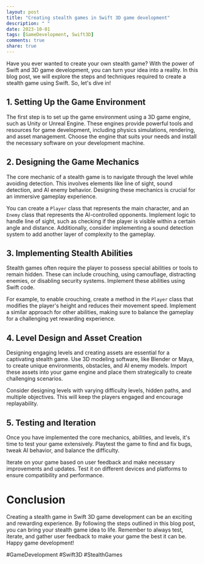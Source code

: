 ```yaml
---
layout: post
title: "Creating stealth games in Swift 3D game development"
description: " "
date: 2023-10-01
tags: [GameDevelopment, Swift3D]
comments: true
share: true
---
```


Have you ever wanted to create your own stealth game? With the power of Swift and 3D game development, you can turn your idea into a reality. In this blog post, we will explore the steps and techniques required to create a stealth game using Swift. So, let's dive in!

## 1. Setting Up the Game Environment

The first step is to set up the game environment using a 3D game engine, such as Unity or Unreal Engine. These engines provide powerful tools and resources for game development, including physics simulations, rendering, and asset management. Choose the engine that suits your needs and install the necessary software on your development machine.

## 2. Designing the Game Mechanics

The core mechanic of a stealth game is to navigate through the level while avoiding detection. This involves elements like line of sight, sound detection, and AI enemy behavior. Designing these mechanics is crucial for an immersive gameplay experience.

You can create a `Player` class that represents the main character, and an `Enemy` class that represents the AI-controlled opponents. Implement logic to handle line of sight, such as checking if the player is visible within a certain angle and distance. Additionally, consider implementing a sound detection system to add another layer of complexity to the gameplay.

## 3. Implementing Stealth Abilities

Stealth games often require the player to possess special abilities or tools to remain hidden. These can include crouching, using camouflage, distracting enemies, or disabling security systems. Implement these abilities using Swift code.

For example, to enable crouching, create a method in the `Player` class that modifies the player's height and reduces their movement speed. Implement a similar approach for other abilities, making sure to balance the gameplay for a challenging yet rewarding experience.

## 4. Level Design and Asset Creation

Designing engaging levels and creating assets are essential for a captivating stealth game. Use 3D modeling software, like Blender or Maya, to create unique environments, obstacles, and AI enemy models. Import these assets into your game engine and place them strategically to create challenging scenarios.

Consider designing levels with varying difficulty levels, hidden paths, and multiple objectives. This will keep the players engaged and encourage replayability.

## 5. Testing and Iteration

Once you have implemented the core mechanics, abilities, and levels, it's time to test your game extensively. Playtest the game to find and fix bugs, tweak AI behavior, and balance the difficulty.

Iterate on your game based on user feedback and make necessary improvements and updates. Test it on different devices and platforms to ensure compatibility and performance.

# Conclusion

Creating a stealth game in Swift 3D game development can be an exciting and rewarding experience. By following the steps outlined in this blog post, you can bring your stealth game idea to life. Remember to always test, iterate, and gather user feedback to make your game the best it can be. Happy game development!

#GameDevelopment #Swift3D #StealthGames